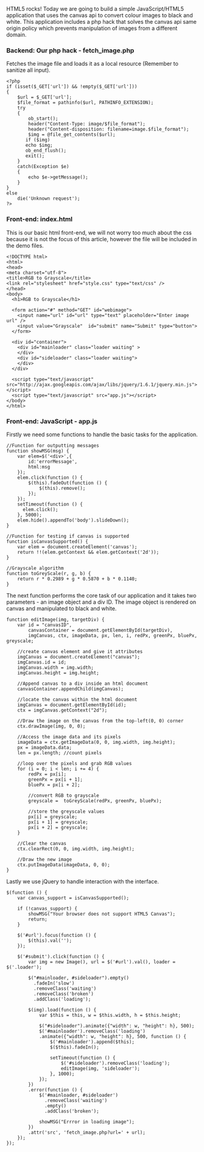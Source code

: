 HTML5 rocks! Today we are going to build a simple JavaScript/HTML5 application that uses the canvas api to convert colour images to black and white. This application includes a php hack that solves the canvas api same origin policy which prevents manipulation of images from a different domain.

### Backend: Our php hack - fetch_image.php

Fetches the image file and loads it as a local resource (Remember to sanitize all input).

    <?php
    if (isset($_GET['url']) && !empty($_GET['url']))
    {
        $url = $_GET['url'];
        $file_format = pathinfo($url, PATHINFO_EXTENSION);
        try
        {
            ob_start();
            header("Content-Type: image/$file_format");
            header("Content-disposition: filename=image.$file_format");
            $img = @file_get_contents($url);
           if ($img)
           echo $img;
           ob_end_flush();
           exit();
        }
        catch(Exception $e)
        {
            echo $e->getMessage();
        }
    }
    else
        die('Unknown request');
    ?>
    
### Front-end: index.html

This is our basic html front-end, we will not worry too much about the css because it is not the focus of this article, however the file will be included in the demo files.

    <!DOCTYPE html>
    <html>
    <head>
    <meta charset="utf-8">
    <title>RGB to Grayscale</title>
    <link rel="stylesheet" href="style.css" type="text/css" />
    </head>
    <body>
      <h1>RGB to Grayscale</h1>
      
      <form action="#" method="GET" id="webimage">
        <input name="url" id="url" type="text" placeholder="Enter image url" />
        <input value="Grayscale"  id="submit" name="Submit" type="button">
      </form>
      
      <div id="container">
        <div id="mainloader" class="loader waiting" >
        </div>
        <div id="sideloader" class="loader waiting">
        </div>
      </div>
      
      <script type="text/javascript" src="http://ajax.googleapis.com/ajax/libs/jquery/1.6.1/jquery.min.js"></script>
      <script type="text/javascript" src="app.js"></script>
    </body>
    </html>
    
### Front-end: JavaScript - app.js

Firstly we need some functions to handle the basic tasks for the application.

    //Function for outputting messages
    function showMSG(msg) {
        var elem=$('<div>',{
            id:'errorMessage',
            html:msg
        });
        elem.click(function () {
            $(this).fadeOut(function () {
                $(this).remove();
            });
        });
        setTimeout(function () {
          elem.click();
        }, 5000);
        elem.hide().appendTo('body').slideDown();
    }
    
    //Function for testing if canvas is supported
    function isCanvasSupported() {
        var elem = document.createElement('canvas');
        return !!(elem.getContext && elem.getContext('2d'));
    }

    //Grayscale algorithm
    function toGreyScale(r, g, b) {
        return r * 0.2989 + g * 0.5870 + b * 0.1140;
    }
    
The next function performs the core task of our application and it takes two parameters - an image object and a div ID. The image object is rendered on canvas and manipulated to black and white.

    function editImage(img, targetDiv) {
        var id = "canvasID",
            canvasContainer = document.getElementById(targetDiv),
            imgCanvas, ctx, imageData, px, len, i, redPx, greenPx, bluePx, greyscale;
        
        //create canvas element and give it attributes
        imgCanvas = document.createElement("canvas");
        imgCanvas.id = id;
        imgCanvas.width = img.width;
        imgCanvas.height = img.height;
    
        //Append canvas to a div inside an html document
        canvasContainer.appendChild(imgCanvas);
    
        //locate the canvas within the html document
        imgCanvas = document.getElementById(id);
        ctx = imgCanvas.getContext("2d");
    
        //Draw the image on the canvas from the top-left(0, 0) corner
        ctx.drawImage(img, 0, 0);
    
        //Access the image data and its pixels
        imageData = ctx.getImageData(0, 0, img.width, img.height);
        px = imageData.data;
        len = px.length; //count pixels
    
        //loop over the pixels and grab RGB values
        for (i = 0; i < len; i += 4) {
            redPx = px[i];
            greenPx = px[i + 1];
            bluePx = px[i + 2];
        
            //convert RGB to grayscale
            greyscale =  toGreyScale(redPx, greenPx, bluePx);
        
            //store the greyscale values
            px[i] = greyscale;
            px[i + 1] = greyscale;
            px[i + 2] = greyscale;
        }
    
        //Clear the canvas
        ctx.clearRect(0, 0, img.width, img.height);
        
        //Draw the new image
        ctx.putImageData(imageData, 0, 0);
    }
    
Lastly we use jQuery to handle interaction with the interface.

    $(function () {
        var canvas_support = isCanvasSupported();
        
        if (!canvas_support) {
            showMSG("Your browser does not support HTML5 Canvas");
            return;
        }
    
        $('#url').focus(function () {
            $(this).val('');
        });
    
        $('#submit').click(function () {
            var img = new Image(), url = $('#url').val(), loader = $('.loader');
        
            $("#mainloader, #sideloader").empty()
              .fadeIn('slow')
              .removeClass('waiting')
              .removeClass('broken')
              .addClass('loading');
            
            $(img).load(function () {
                var $this = this, w = $this.width, h = $this.height;
            
                $("#sideloader").animate({"width": w, "height": h}, 500);
                $('#mainloader').removeClass('loading')
                .animate({"width": w, "height": h}, 500, function () {
                    $('#mainloader').append($this);
                    $($this).fadeIn();
                    
                    setTimeout(function () {
                        $('#sideloader').removeClass('loading');
                        editImage(img, 'sideloader');
                    }, 1000);
                });
            })
            .error(function () {
                $('#mainloader, #sideloader')
                  .removeClass('waiting')
                  .empty()
                  .addClass('broken');
                
                showMSG("Errror in loading image");
            })
            .attr('src', 'fetch_image.php?url=' + url);
        });
    });
    
